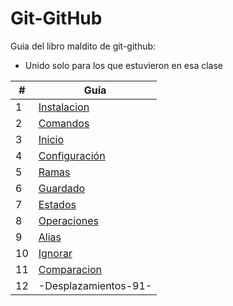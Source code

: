 # Git-GitHub

Guia del libro maldito de git-github:  
- Unido solo para los que estuvieron en esa clase

|  #  | Guía |
| --- | --- |
| 1   | [Instalacion](https://github.com/megagringa/Git-GitHub/tree/main/INSTALACION) |
| 2   | [Comandos](https://github.com/megagringa/Git-GitHub/tree/main/Comandos_Basicos) |
| 3 | [Inicio](https://github.com/megagringa/Git-GitHub/tree/main/Inicio_Repo) |
| 4 | [Configuración](https://github.com/megagringa/Git-GitHub/tree/main/Configuracion_git) |
| 5 | [Ramas](https://github.com/megagringa/Git-GitHub/tree/main/RAMAS) |
| 6 | [Guardado](https://github.com/megagringa/Git-GitHub/tree/main/GUARDADO) |
| 7 | [Estados](https://github.com/megagringa/Git-GitHub/tree/main/ESTADO)|
| 8 | [Operaciones](https://github.com/megagringa/Git-GitHub/tree/main/OPERACIONES) |
| 9 | [Alias](https://github.com/megagringa/Git-GitHub/tree/main/ALIAS) |
| 10 | [Ignorar](https://github.com/megagringa/Git-GitHub/tree/main/IGNORAR) |
| 11 | [Comparacion](https://github.com/megagringa/Git-GitHub/tree/main/COMPARACION) |
| 12 | -Desplazamientos-91- |
